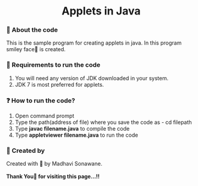<html>
    <h1 align="center">Applets in Java</h1>
    <h3>🚀 About the code</h3>
    <p>This is the sample program for creating applets in java. In this program smiley face🙂 is created.</p>
    <h3>📍 Requirements to run the code</h3>
    <ol>
        <li>You will need any version of JDK downloaded in your system.</li>
        <li>JDK 7 is most preferred for applets.</li>
    </ol>
    <h3>❓ How to run the code?</h3>
    <ol>
        <li>Open command prompt</li>
        <li>Type the path(address of file) where you save the code as - cd filepath</li>
        <li>Type <b>javac filename.java</b> to compile the code</li>
        <li>Type <b>appletviewer filename.java</b> to run the code</li>
    </ol>
    <h3>👩 Created by</h3>
    <p>Created with 🤍 by Madhavi Sonawane. <br>
    <br><b>Thank You🙏<b> for visiting this page...!!</p>
</html>